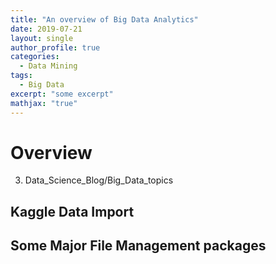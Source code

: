 ```yaml
---
title: "An overview of Big Data Analytics"
date: 2019-07-21
layout: single
author_profile: true
categories:
  - Data Mining
tags: 
  - Big Data
excerpt: "some excerpt"
mathjax: "true"
---
```

# Overview
3. Data_Science_Blog/Big_Data_topics
## Kaggle Data Import

## Some Major File Management packages